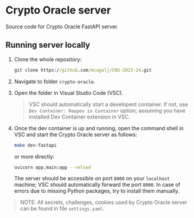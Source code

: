 # Crypto Oracle server

Source code for Crypto Oracle FastAPI server.

## Running server locally

1. Clone the whole repository:

    ```cmd
    git clone https://github.com/mcagalj/CNS-2023-24.git
    ```

2. Navigate to folder `crypto-oracle`.
3. Open the folder in Visual Studio Code (VSC).
   > VSC should automatically start a developent container. If not, use `Dev Container: Reopen in Container` option; assuming you have installed Dev Container extension in VSC.
4. Once the dev container is up and running, open the command shell in VSC and start the Crypto Oracle server as follows:

   ```bash
   make dev-fastapi
   ```

    or more directly:

    ```bash
    uvicorn app.main:app --reload
    ```

    The server should be accessible on port `8000` on your `localhost` machine; VSC should automatically forward the port `8000`. In case of errors due to missing Python packages, try to install them manually.

> NOTE: All secrets, challenges, cookies used by Crypto Oracle server can be found in file `settings.yaml`.
 